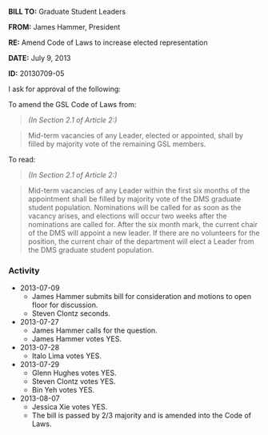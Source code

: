 **BILL TO:** Graduate Student Leaders

**FROM:** James Hammer, President

**RE:** Amend Code of Laws to increase elected representation 

**DATE:** July 9, 2013

**ID:** 20130709-05

I ask for approval of the following:

To amend the GSL Code of Laws from:

> *(In Section 2.1 of Article 2:)*

> Mid-term vacancies of any Leader, elected or appointed, shall by filled by majority vote of the
remaining GSL members.

To read:

> *(In Section 2.1 of Article 2:)*

> Mid-term vacancies of any Leader within the first six months of the appointment shall be filled
by majority vote of the DMS graduate student population. Nominations will be called for as
soon as the vacancy arises, and elections will occur two weeks after the nominations are
called for. After the six month mark, the current chair of the DMS will appoint a new leader. If
there are no volunteers for the position, the current chair of the department will elect a Leader
from the DMS graduate student population.

### Activity

* 2013-07-09
    * James Hammer submits bill for consideration and motions to open floor for discussion.
    * Steven Clontz seconds.
* 2013-07-27
    * James Hammer calls for the question.
    * James Hammer votes YES.
* 2013-07-28
    * Italo Lima votes YES.
* 2013-07-29
    * Glenn Hughes votes YES.
    * Steven Clontz votes YES.
    * Bin Yeh votes YES.
* 2013-08-07
    * Jessica Xie votes YES.
    * The bill is passed by 2/3 majority and is amended into the Code of Laws.